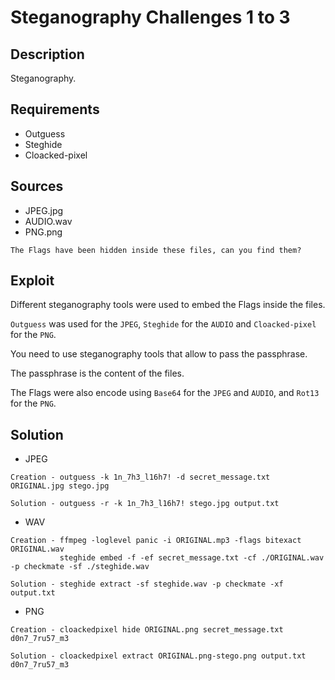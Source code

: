 # Steganography Challenges 1 to 3

## Description

Steganography.

## Requirements 

- Outguess
- Steghide
- Cloacked-pixel

## Sources

- JPEG.jpg
- AUDIO.wav
- PNG.png

```
The Flags have been hidden inside these files, can you find them?
```

## Exploit

Different steganography tools were used to embed the Flags inside the files.

`Outguess` was used for the `JPEG`, `Steghide` for the `AUDIO` and `Cloacked-pixel` for the `PNG`.

You need to use steganography tools that allow to pass the passphrase.

The passphrase is the content of the files.

The Flags were also encode using `Base64` for the `JPEG` and `AUDIO`, and `Rot13` for the `PNG`.


## Solution 


+ JPEG

```
Creation - outguess -k 1n_7h3_l16h7! -d secret_message.txt ORIGINAL.jpg stego.jpg

Solution - outguess -r -k 1n_7h3_l16h7! stego.jpg output.txt
```

+ WAV

```
Creation - ffmpeg -loglevel panic -i ORIGINAL.mp3 -flags bitexact ORIGINAL.wav
		   steghide embed -f -ef secret_message.txt -cf ./ORIGINAL.wav -p checkmate -sf ./steghide.wav

Solution - steghide extract -sf steghide.wav -p checkmate -xf output.txt
```

+ PNG

```
Creation - cloackedpixel hide ORIGINAL.png secret_message.txt d0n7_7ru57_m3

Solution - cloackedpixel extract ORIGINAL.png-stego.png output.txt d0n7_7ru57_m3
```